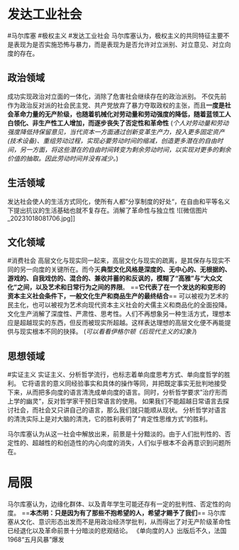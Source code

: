 
# 发达工业社会
#马尔库塞 #极权主义 #发达工业社会
马尔库塞认为，极权主义的共同特征主要不是表现为是否实施恐怖与暴力，而是表现为是否允许对立派别、对立意见、对立向度的存在。
## 政治领域
成功实现政治对立面的一体化，消除了危害社会继续存在的政治派别。
不仅先前作为政治反对派的社会民主党、共产党放弃了暴力夺取政权的主张，而且**一度是社会革命力量的无产阶级，也随着机械化对劳动量和劳动强度的降低，随着蓝领工人白领化、非生产性工人增加，而逐步丧失了否定性和革命性**
(*个人对劳动量和劳动强度降低持保留意见，当代资本一方面通过创新变革生产力，投入更多固定资产(技术设备)、重组劳动过程，实现必要劳动时间的缩减，创造更多潜在的自由时间，另一方面，将这些潜在的自由时间转变为剩余劳动时间，以实现对更多的剩余价值的抽取。因此劳动时间并没有减少。*)
## 生活领域
发达社会使人的生活方式同化，使所有人都”分享制度的好处“，在自由和平等名义下提出抗议的生活基础也就不复存在。消解了革命性与独立性
![[微信图片_20231018081706.jpg]]
## 文化领域
#消费社会
高层文化与现实同一起来，高层文化与现实的疏离，是其保存与现实不同的另一向度的关键所在。而今天**典型文化风格是深度的、无中心的、无根据的、游戏的、自我戏仿的、混合的、兼收并蓄的和反讽的，模糊了“高雅”与“大众文化”之间，以及艺术和日常行为之间的界限**。
==**它代表了在一个发达的和变形的资本主义社会条件下，一般文化生产和商品生产的最终结合**==
可以被视为艺术的民主化，也可以被视为艺术向现代资本主义社会的犬儒主义和商品化的全面投降。
文化生产消解了深度性、严肃性、思考性。人们不再想象另一种生活方式，理想本应是超越现实的东西，但反而被现实所超越。这样表达理想的高层文化便不再能提供与现实根本不同的抉择。
(*可以看看伊格尔顿《后现代主义的幻象》*)
## 思想领域
#实证主义
实证主义、分析哲学流行，也标志着单向度思考方式、单向度哲学的胜利。
它将语言的意义同经验事实和具体的操作等同，并把既定事实无批判地接受下来，从而把多向度的语言清洗成单向度的语言。同时，分析哲学要求”治疗形而上学的幽灵“，反对哲学家干预日常语言的使用。
如果我们不能超越日常语言去探讨社会，而社会又只讲自己的语言，那么我们就只能顺从现状。
分析哲学对语言的清洗实际上是对大脑的清洗，它的胜利表明了”肯定性思维方式“的胜利。

马尔库塞认为从这一社会中解放出来，前景是十分黯淡的。由于人们批判性的、否定性的、超越性的和创造性的内心向度的消失，人们似乎根本不会再意识到问题所在。
# 局限
马尔库塞认为，边缘化群体、以及青年学生可能还存有一定的批判性、否定性的向度。
==**本杰明：只是因为有了那些不抱希望的人，希望才赐予了我们**==
马尔库塞从文化、意识形态出发而不是用政治经济学批判，从而得出了对无产阶级革命性已经退化以及革命前景十分暗淡的悲观结论。
《单向度的人》出版后不久，法国1968“五月风暴”爆发